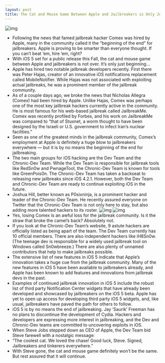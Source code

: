 ```yaml
---
layout: post
title: The Cat and Mouse Game Between Apple and Jailbreakers is Only Just Beginning
---
```

![img](http://media.idownloadblog.com/wp-content/uploads/2011/08/tom-jerry-pic-e1314560581119.jpeg)
* Following the news that famed jailbreak hacker Comex was hired by Apple, many in the community called it the “beginning of the end” for jailbreakers. Apple is proving to be smarter than everyone thought. If you can’t beat ’em, hire ’em, right?
* With iOS 5 set for a public release this Fall, the cat and mouse game between Apple and jailbreakers is not over. It’s only just beginning…
* Apple has hired two notable jailbreak developers recently. First there was Peter Hajas, creator of an innovative iOS notifications replacement called MobileNotifier. While Hajas was not associated with exploiting actual jailbreaks, he was a prominent member of the jailbreak community.
* As of a couple days ago, we broke the news that Nicholas Allegra (Comex) had been hired by Apple. Unlike Hajas, Comex was perhaps one of the most key jailbreak hackers currently active in the community. He is most famous for his web-based jailbreak called JailbreakMe. Comex was recently profiled by Forbes, and his work on JailbreakMe was compared to “that of Stuxnet, a worm thought to have been designed by the Israeli or U.S. government to infect Iran’s nuclear facilities.”
* Seen as one of the greatest minds in the jailbreak community, Comex’s employment at Apple is definitely a huge blow to jailbreakers everywhere — but it is by no means the beginning of the end for jailbreaking.
* The two main groups for iOS hacking are the Dev Team and the Chronic-Dev Team. While the Dev Team is responsible for jailbreak tools like RedSn0w and PwnageTool, the Chronic-Dev Team is known for tools like GreenPois0n. The Chronic-Dev Team has taken a backseat to releasing new jailbreaks since iOS 4.2.1. However, both the Dev Team and Chronic-Dev Team are ready to continue exploiting iOS in the future.
* Joshua Hill, better known as P0sixninja, is a prominent hacker and leader of the Chronic-Dev Team. He recently assured everyone on Twitter that the Chronic-Dev Team is not only here to stay, but also adding more talented hackers to its roster.
![img](http://media.idownloadblog.com/wp-content/uploads/2011/08/p0six-comex-retiring-e1314560498935.png)
![img](http://media.idownloadblog.com/wp-content/uploads/2011/08/chronic-dev-expanding-tweet-e1314560517928.png)
* Yes, losing Comex is an awful loss for the jailbreak community. Is it the straw that broke the camel’s back? Absolutely not.
* If you look at the Chronic-Dev Team’s website, 9 astute hackers are officially listed as being apart of the team. The Dev Team currently has 10 official members. There are also independent hackers like iH8Sn0w. (The teenage dev is responsible for a widely used jailbreak tool on Windows called Sn0wbreeze.) There are also plenty of unnamed contributors that help to make jailbreaks possible.
* The extensive list of new features in iOS 5 indicate that Apple’s innovation takes a huge cue from the jailbreak community. Many of the new features in iOS 5 have been available to jailbreakers already, and Apple has been known to add features and innovations from jailbreak devs in the past.
* Examples of continued jailbreak innovation in iOS 5 include the robust list of third party Notification Center widgets that have already been developed and showcased by jailbreakers on the iOS 5 beta. Apple has yet to open up access for developing third party iOS 5 widgets, and, like usual, jailbreakers have paved the path for others to follow.
* iOS 5 is by no means the end of jailbreaking. Jay ‘Saurik’ Freeman has no plans to discontinue the development of Cydia. Hackers and developers are expressing more interest in jailbreaking, and the Dev and Chronic-Dev teams are committed to uncovering exploits in iOS.
* When Steve Jobs stepped down as CEO of Apple, the Dev Team bid Steve farewell with a nostalgic message:
* “The coolest cat. We loved the chase! Good luck, Steve. Signed, Jailbreakers and tinkerers everywhere.”
* With Steve gone, the cat and mouse game definitely won’t be the same. But rest assured that it will continue.

